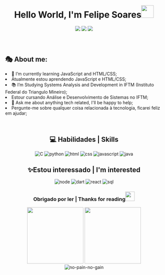 <header>
    <h1 align="center">Hello World, I'm Felipe Soares<img
            src="https://cdn.discordapp.com/attachments/968604243474915368/969783389039247360/hi.gif" width="40" />
    </h1>
    <div align="center">
        <a href="https://www.instagram.com/felipesoaarees/" target="_blank"><img
                src="https://img.shields.io/badge/-Instagram-%23E4405F?style=for-the-badge&logo=instagram&logoColor=white"
                target="_blank"></a>
        <a href="https://discord.gg/mYR96h4s" target="_blank"><img
                src="https://img.shields.io/badge/Discord-7289DA?style=for-the-badge&logo=discord&logoColor=white"
                target="_blank"></a>
        <a href="https://www.linkedin.com/in/felipe-soares-santana-29528822a/" target="_blank"><img
                src="https://img.shields.io/badge/-LinkedIn-%230077B5?style=for-the-badge&logo=linkedin&logoColor=white"
                target="_blank"></a> <br><br>
    </div>
</header>

<dl>
  <h2>🎭 About me:</h2>
  <li>🌱 I’m currently learning JavaScript and HTML/CSS;</li>
  <li>Atualmente estou aprendendo JavaScript e HTML/CSS;</li>
  <li>📚 I’m Studying Systems Analysis and Development in IFTM (Instituto Federal do Triangulo Mineiro);</li>
  <li>Estour cursando Análise e Desenvolvimento de Sistemas no IFTM;</li>
  <li>💬 Ask me about anything tech related, I'll be happy to help;</li>
  <li>Pergunte-me sobre qualquer coisa relacionada à tecnologia, ficarei feliz em ajudar;</li>
</dl>

<div style="display: inline_block"><br>
    <div align="center">
        <h2><strong>💻 Habilidades | Skills</strong></h2>
        <img alt="C" src="https://img.shields.io/badge/C-00599C?style=for-the-badge&logo=c&logoColor=white">
        <img alt="python" src="https://img.shields.io/badge/Python-14354C?style=for-the-badge&logo=python&logoColor=white">
        <img alt="html" src="https://img.shields.io/badge/HTML5-E34F26?style=for-the-badge&logo=html5&logoColor=white">
        <img alt="css" src="https://img.shields.io/badge/CSS3-1572B6?style=for-the-badge&logo=css3&logoColor=white">
        <img alt="javascript" src="https://img.shields.io/badge/JavaScript-F7DF1E?style=for-the-badge&logo=javascript&logoColor=black">
        <img alt="java" src="https://img.shields.io/badge/Java-ED8B00?style=for-the-badge&logo=java&logoColor=white">
        <h2>✨Estou interessado | I'm interested</h2>
        <img alt="node" src="https://img.shields.io/badge/Node.js-43853D?style=for-the-badge&logo=node.js&logoColor=white">
        <img alt="dart" src="https://img.shields.io/badge/Dart-0175C2?style=for-the-badge&logo=dart&logoColor=white">
        <img alt="react" src="https://img.shields.io/badge/React-20232A?style=for-the-badge&logo=react&logoColor=61DAFB">
        <img alt="sql" src="https://img.shields.io/badge/MySQL-00000F?style=for-the-badge&logo=mysql&logoColor=white">
        <h3>Obrigado por ler | Thanks for reading<img src="https://emojipedia-us.s3.amazonaws.com/source/skype/289/winking-face_1f609.png" width="30"></h3>
        <img height="180em" src="https://github-readme-stats.vercel.app/api/top-langs/?username=felipesoares-tech&layout=compact&langs_count=7&theme=gotham">
        <img height="180em" src="https://github-readme-stats.vercel.app/api?username=felipesoares-tech&show_icons=true&theme=gotham&include_all_commits=true&count_private=true">
        <br>
        <img src="https://readme-typing-svg.herokuapp.com/?lines=no+pain+no+gain+=);&font=Fira%20Code&center=true&width=380&height=50" alt="no-pain-no-gain">
    </div> 
    <div style="display: inline_block"><br>

